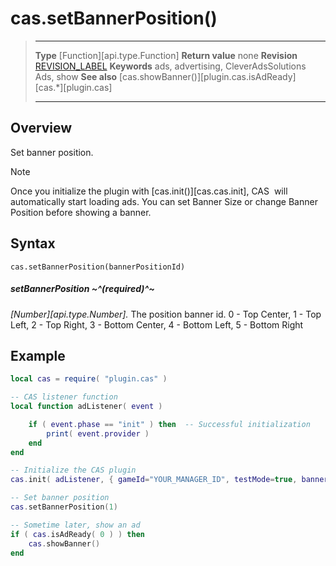 # cas.setBannerPosition()

> --------------------- ------------------------------------------------------------------------------------------
> __Type__              [Function][api.type.Function]
> __Return value__      none
> __Revision__          [REVISION_LABEL](REVISION_URL)
> __Keywords__          ads, advertising, CleverAdsSolutions Ads, show
> __See also__          [cas.showBanner()][plugin.cas.isAdReady]
>						[cas.*][plugin.cas]
> --------------------- ------------------------------------------------------------------------------------------


## Overview

Set banner position.

<div class="guide-notebox">
<div class="notebox-title">Note</div>

Once you initialize the plugin with [cas.init()][cas.cas.init], CAS&nbsp; will automatically start loading ads. You can set Banner Size or change Banner Position before showing a banner.

</div>


## Syntax

    cas.setBannerPosition(bannerPositionId)

##### setBannerPosition ~^(required)^~
_[Number][api.type.Number]._ The position banner id. 0 - Top Center, 1 - Top Left, 2 - Top Right, 3 - Bottom Center, 4 - Bottom Left, 5 - Bottom Right

## Example

``````lua
local cas = require( "plugin.cas" )

-- CAS listener function
local function adListener( event )

	if ( event.phase == "init" ) then  -- Successful initialization
		print( event.provider )
	end
end

-- Initialize the CAS plugin
cas.init( adListener, { gameId="YOUR_MANAGER_ID", testMode=true, banner=true, interstitial=false, rewarded=true, appReturn=false } )

-- Set banner position
cas.setBannerPosition(1)

-- Sometime later, show an ad
if ( cas.isAdReady( 0 ) ) then
	cas.showBanner()
end
``````